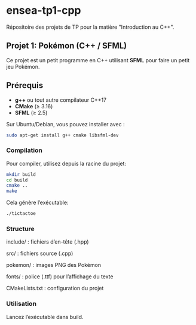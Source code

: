 # ensea-tp1-cpp
Répositoire des projets de TP pour la matière "Introduction au C++".

## Projet 1: Pokémon (C++ / SFML)

Ce projet est un petit programme en C++ utilisant **SFML** pour faire un petit jeu Pokémon.

## Prérequis

- **g++** ou tout autre compilateur C++17
- **CMake** (≥ 3.16)
- **SFML** (≥ 2.5)

Sur Ubuntu/Debian, vous pouvez installer avec :

```bash
sudo apt-get install g++ cmake libsfml-dev

```
### Compilation
Pour compiler, utilisez depuis la racine du projet:
```bash
mkdir build
cd build
cmake ..
make
```
Cela génère l’exécutable:
```bash
./tictactoe
```

### Structure

include/ : fichiers d’en-tête (.hpp)

src/ : fichiers source (.cpp)

pokemon/ : images PNG des Pokémon

fonts/ : police (.ttf) pour l’affichage du texte

CMakeLists.txt : configuration du projet

### Utilisation

Lancez l’exécutable dans build.


